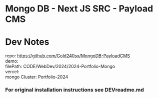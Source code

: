 # Mongo DB - Next JS SRC - Payload CMS

# Dev Notes

repo: https://github.com/Gold240sx/MongoDB-PayloadCMS <br />
demo: <br />
filePath: CODE/WebDev/2024/2024-Portfolio-Mongo <br />
vercel: <br />
mongo Cluster: Portfolio-2024 <br />

### For original installation instructions see DEVreadme.md
